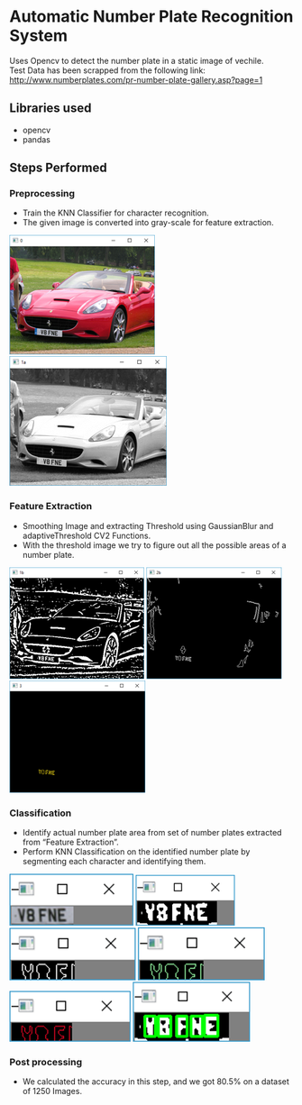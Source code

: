 # Automatic Number Plate Recognition System

Uses Opencv to detect the number plate in a static image of vechile.<br/>
Test Data has been scrapped from the following link: http://www.numberplates.com/pr-number-plate-gallery.asp?page=1


## Libraries used
* opencv<br/>
* pandas<br/>

## Steps Performed

### Preprocessing
* Train the KNN Classifier for character recognition.
* The given image is converted into gray-scale for feature extraction.

![Alt text](https://github.com/saitejaprasadam/Automatic-Number-Plate-Recognition-System/blob/master/Step%20in%20Images/PreProcessing%201.png?raw=true) ![Alt text](https://github.com/saitejaprasadam/Automatic-Number-Plate-Recognition-System/blob/master/Step%20in%20Images/Pre%20Processing%202.png?raw=true)

### Feature Extraction
* Smoothing Image and extracting Threshold using GaussianBlur and adaptiveThreshold CV2 Functions.
* With the threshold image we try to figure out all the possible areas of a number plate.

![Alt text](https://github.com/saitejaprasadam/Automatic-Number-Plate-Recognition-System/blob/master/Step%20in%20Images/Feature%20Extraction%201.png?raw=true) ![Alt text](https://github.com/saitejaprasadam/Automatic-Number-Plate-Recognition-System/blob/master/Step%20in%20Images/Feature%20Extraction%202.png?raw=true) ![Alt text](https://github.com/saitejaprasadam/Automatic-Number-Plate-Recognition-System/blob/master/Step%20in%20Images/Feature%20Extraction%203.png?raw=true)

### Classification
* Identify actual number plate area from set of number plates extracted from “Feature Extraction”.
* Perform KNN Classification on the identified number plate by segmenting each character and identifying them.

![Alt text](https://github.com/saitejaprasadam/Automatic-Number-Plate-Recognition-System/blob/master/Step%20in%20Images/Classification%201.png?raw=true) ![Alt text](https://github.com/saitejaprasadam/Automatic-Number-Plate-Recognition-System/blob/master/Step%20in%20Images/Classification%202.png?raw=true) ![Alt text](https://github.com/saitejaprasadam/Automatic-Number-Plate-Recognition-System/blob/master/Step%20in%20Images/Classification%203.png?raw=true) ![Alt text](https://github.com/saitejaprasadam/Automatic-Number-Plate-Recognition-System/blob/master/Step%20in%20Images/Classification%204.png?raw=true) ![Alt text](https://github.com/saitejaprasadam/Automatic-Number-Plate-Recognition-System/blob/master/Step%20in%20Images/Classification%205.png?raw=true) ![Alt text](https://github.com/saitejaprasadam/Automatic-Number-Plate-Recognition-System/blob/master/Step%20in%20Images/Classification%206.png?raw=true)

### Post processing
* We calculated the accuracy in this step, and we got 80.5% on a dataset of 1250 Images.
